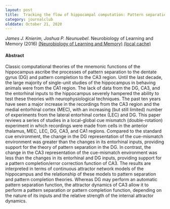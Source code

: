```yaml
---
layout: post
title:  Tracking the flow of hippocampal computation: Pattern separation, pattern completion, and attractor dynamics (2016)
category: journalclub
olddate: October 21, 2020
---
```

 
*James J. Knierim, Joshua P. Neunuebel*. Neurobiology of Learning and Memory (2016) 
[(Neurobiology of Learning and Memory)](http://www.sciencedirect.com/science/article/pii/S1074742715001884)
[(local cache)]({{site.url}}/journalclub/JCpapers/knierimTrackingFlowHippocampal2016.pdf)

#### Abstract
Classic computational theories of the mnemonic functions of the hippocampus ascribe the processes of pattern separation to the dentate gyrus (DG) and pattern completion to the CA3 region. Until the last decade, the large majority of single-unit studies of the hippocampus in behaving animals were from the CA1 region. The lack of data from the DG, CA3, and the entorhinal inputs to the hippocampus severely hampered the ability to test these theories with neurophysiological techniques. The past ten years have seen a major increase in the recordings from the CA3 region and the medial entorhinal cortex (MEC), with an increasing (but still limited) number of experiments from the lateral entorhinal cortex (LEC) and DG. This paper reviews a series of studies in a local-global cue mismatch (double-rotation) experiment in which recordings were made from cells in the anterior thalamus, MEC, LEC, DG, CA3, and CA1 regions. Compared to the standard cue environment, the change in the DG representation of the cue-mismatch environment was greater than the changes in its entorhinal inputs, providing support for the theory of pattern separation in the DG. In contrast, the change in the CA3 representation of the cue-mismatch environment was less than the changes in its entorhinal and DG inputs, providing support for a pattern completion/error correction function of CA3. The results are interpreted in terms of continuous attractor network models of the hippocampus and the relationship of these models to pattern separation and pattern completion theories. Whereas DG may perform an automatic pattern separation function, the attractor dynamics of CA3 allow it to perform a pattern separation or pattern completion function, depending on the nature of its inputs and the relative strength of the internal attractor dynamics.